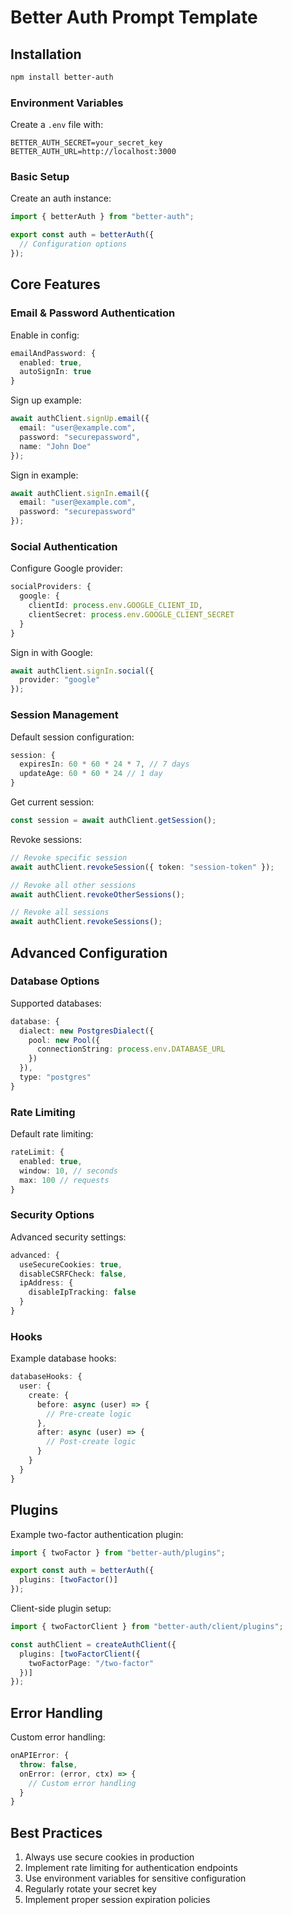 # Better Auth Prompt Template

## Installation

```bash
npm install better-auth
```

### Environment Variables
Create a `.env` file with:

```env
BETTER_AUTH_SECRET=your_secret_key
BETTER_AUTH_URL=http://localhost:3000
```

### Basic Setup
Create an auth instance:

```typescript
import { betterAuth } from "better-auth";

export const auth = betterAuth({
  // Configuration options
});
```

## Core Features

### Email & Password Authentication
Enable in config:

```typescript
emailAndPassword: {
  enabled: true,
  autoSignIn: true
}
```

Sign up example:

```typescript
await authClient.signUp.email({
  email: "user@example.com",
  password: "securepassword",
  name: "John Doe"
});
```

Sign in example:

```typescript
await authClient.signIn.email({
  email: "user@example.com",
  password: "securepassword"
});
```

### Social Authentication
Configure Google provider:

```typescript
socialProviders: {
  google: {
    clientId: process.env.GOOGLE_CLIENT_ID,
    clientSecret: process.env.GOOGLE_CLIENT_SECRET
  }
}
```

Sign in with Google:

```typescript
await authClient.signIn.social({
  provider: "google"
});
```

### Session Management
Default session configuration:

```typescript
session: {
  expiresIn: 60 * 60 * 24 * 7, // 7 days
  updateAge: 60 * 60 * 24 // 1 day
}
```

Get current session:

```typescript
const session = await authClient.getSession();
```

Revoke sessions:

```typescript
// Revoke specific session
await authClient.revokeSession({ token: "session-token" });

// Revoke all other sessions
await authClient.revokeOtherSessions();

// Revoke all sessions
await authClient.revokeSessions();
```

## Advanced Configuration

### Database Options
Supported databases:

```typescript
database: {
  dialect: new PostgresDialect({
    pool: new Pool({
      connectionString: process.env.DATABASE_URL
    })
  }),
  type: "postgres"
}
```

### Rate Limiting
Default rate limiting:

```typescript
rateLimit: {
  enabled: true,
  window: 10, // seconds
  max: 100 // requests
}
```

### Security Options
Advanced security settings:

```typescript
advanced: {
  useSecureCookies: true,
  disableCSRFCheck: false,
  ipAddress: {
    disableIpTracking: false
  }
}
```

### Hooks
Example database hooks:

```typescript
databaseHooks: {
  user: {
    create: {
      before: async (user) => {
        // Pre-create logic
      },
      after: async (user) => {
        // Post-create logic
      }
    }
  }
}
```

## Plugins
Example two-factor authentication plugin:

```typescript
import { twoFactor } from "better-auth/plugins";

export const auth = betterAuth({
  plugins: [twoFactor()]
});
```

Client-side plugin setup:

```typescript
import { twoFactorClient } from "better-auth/client/plugins";

const authClient = createAuthClient({
  plugins: [twoFactorClient({
    twoFactorPage: "/two-factor"
  })]
});
```

## Error Handling
Custom error handling:

```typescript
onAPIError: {
  throw: false,
  onError: (error, ctx) => {
    // Custom error handling
  }
}
```

## Best Practices
1. Always use secure cookies in production
2. Implement rate limiting for authentication endpoints
3. Use environment variables for sensitive configuration
4. Regularly rotate your secret key
5. Implement proper session expiration policies
